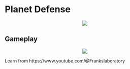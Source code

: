 # Planet Defense
<p align="center">
    <img src="https://github.com/Lee-TB/planet-defense/assets/86998194/797b15bb-f5cd-430d-9e8b-a3e679c7a19e" />
</p>

## Gameplay 

<p align="center">
  <img src="https://github.com/Lee-TB/planet-defense/assets/86998194/4b13b895-6d70-4e4e-8749-710a44d5bb20" />
</p>
Learn from https://www.youtube.com/@Frankslaboratory
